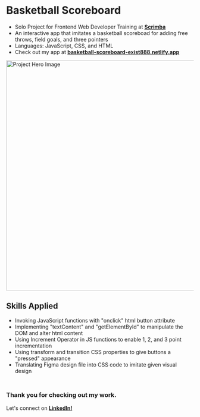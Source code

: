 # __Basketball Scoreboard__
- Solo Project for Frontend Web Developer Training at <a href="https://v2.scrimba.com">__Scrimba__</a><br/>
- An interactive app that imitates a basketball scoreboad for adding free throws, field goals, and three pointers
- Languages: JavaScript, CSS, and HTML
- Check out my app at <a href="https://basketball-scoreboard-exist888.netlify.app/">__basketball-scoreboard-exist888.netlify.app__</a>

<img src="https://github.com/user-attachments/assets/776c0f6e-6d61-47ca-8881-395a3691e09c" alt="Project Hero Image" width="620">
<br/>

## __Skills Applied__
- Invoking JavaScript functions with "onclick" html button attribute
- Implementing "textContent" and "getElementById" to manipulate the DOM and alter html content 
- Using Increment Operator in JS functions to enable 1, 2, and 3 point incrementation
- Using transform and transition CSS properties to give buttons a "pressed" appearance
- Translating Figma design file into CSS code to imitate given visual design
<br/> <br/>

##
### __Thank you for checking out my work.__
Let's connect on <a href="https://www.linkedin.com/in/filip-herbst/">__LinkedIn!__</a>
